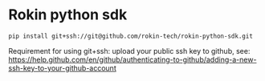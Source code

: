 # Rokin python sdk

```
pip install git+ssh://git@github.com/rokin-tech/rokin-python-sdk.git
```
Requirement for using git+ssh: upload your public ssh key to github, see: https://help.github.com/en/github/authenticating-to-github/adding-a-new-ssh-key-to-your-github-account
